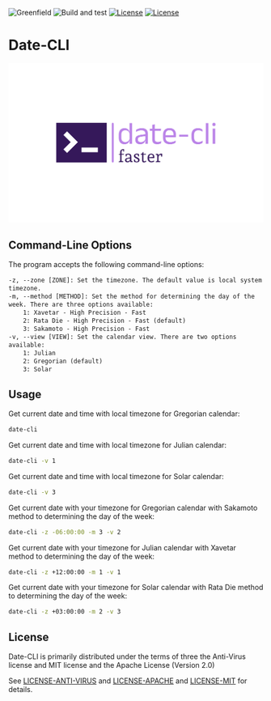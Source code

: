 ![Greenfield](https://img.shields.io/badge/Greenfield-0fc908.svg)
![Build and test](https://img.shields.io/badge/build-passing-brightgreen.svg)
[![License](https://img.shields.io/badge/License-Apache%202.0-blue.svg)](https://opensource.org/licenses/Apache-2.0)
[![License](https://img.shields.io/badge/License-MIT-yellow.svg)](https://opensource.org/licenses/MIT)

# Date-CLI

![Calendar-CLI Logo](../../tools/date-cli/res/date-cli.svg)

## Command-Line Options

The program accepts the following command-line options:


    -z, --zone [ZONE]: Set the timezone. The default value is local system timezone.
    -m, --method [METHOD]: Set the method for determining the day of the week. There are three options available:
        1: Xavetar - High Precision - Fast
        2: Rata Die - High Precision - Fast (default)
        3: Sakamoto - High Precision - Fast
    -v, --view [VIEW]: Set the calendar view. There are two options available:
        1: Julian
        2: Gregorian (default)
        3: Solar

## Usage

Get current date and time with local timezone for Gregorian calendar:

```bash
date-cli
```

Get current date and time with local timezone for Julian calendar:


```bash
date-cli -v 1
```

Get current date and time with local timezone for Solar calendar:


```bash
date-cli -v 3
```

Get current date with your timezone for Gregorian calendar with Sakamoto method to determining the day of the week:

```bash
date-cli -z -06:00:00 -m 3 -v 2
```

Get current date with your timezone for Julian calendar with Xavetar method to determining the day of the week:

```bash
date-cli -z +12:00:00 -m 1 -v 1
```

Get current date with your timezone for Solar calendar with Rata Die method to determining the day of the week:

```bash
date-cli -z +03:00:00 -m 2 -v 3
```

## License

Date-CLI is primarily distributed under the terms of three the Anti-Virus license and MIT license and the Apache License (Version 2.0)

See [LICENSE-ANTI-VIRUS](../../LICENSE-Anti-Virus) and [LICENSE-APACHE](../../LICENSE-Apache) and [LICENSE-MIT](../../LICENSE-MIT) for details.
